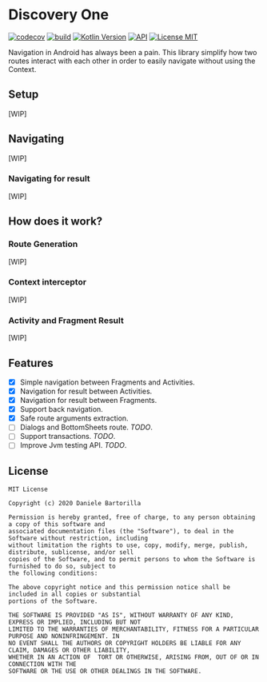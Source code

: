 # Discovery One

[![codecov](https://codecov.io/gh/danielebart/discovery-one/branch/master/graph/badge.svg)](https://codecov.io/gh/danielebart/discovery-one)
[![build](https://github.com/danielebart/discovery-one/workflows/master/badge.svg?branch=master)](https://github.com/danielebart/discovery-one/actions?query=workflow%3Amaster)
[![Kotlin Version](https://img.shields.io/badge/Kotlin-1.3.72-blue.svg)](https://kotlinlang.org)
[![API](https://img.shields.io/badge/API-14%2B-brightgreen.svg?style=flat)](https://android-arsenal.com/api?level=14)
[![License MIT](https://img.shields.io/badge/License-MIT-red.svg)](https://opensource.org/licenses/MIT)

Navigation in Android has always been a pain. This library simplify how two routes interact with each other in order to easily navigate without using the Context.

## Setup
[WIP]

## Navigating
[WIP]

### Navigating for result
[WIP]

## How does it work?

### Route Generation
[WIP]

### Context interceptor
[WIP]

### Activity and Fragment Result
[WIP]

## Features
- [x] Simple navigation between Fragments and Activities.
- [x] Navigation for result between Activities.
- [x] Navigation for result between Fragments.
- [x] Support back navigation.
- [x] Safe route arguments extraction.
- [ ] Dialogs and BottomSheets route. *TODO*.
- [ ] Support transactions. *TODO*.
- [ ] Improve Jvm testing API. *TODO*.

## License
```
MIT License

Copyright (c) 2020 Daniele Bartorilla

Permission is hereby granted, free of charge, to any person obtaining a copy of this software and 
associated documentation files (the "Software"), to deal in the Software without restriction, including 
without limitation the rights to use, copy, modify, merge, publish, distribute, sublicense, and/or sell 
copies of the Software, and to permit persons to whom the Software is furnished to do so, subject to 
the following conditions:

The above copyright notice and this permission notice shall be included in all copies or substantial 
portions of the Software.

THE SOFTWARE IS PROVIDED "AS IS", WITHOUT WARRANTY OF ANY KIND, EXPRESS OR IMPLIED, INCLUDING BUT NOT 
LIMITED TO THE WARRANTIES OF MERCHANTABILITY, FITNESS FOR A PARTICULAR PURPOSE AND NONINFRINGEMENT. IN 
NO EVENT SHALL THE AUTHORS OR COPYRIGHT HOLDERS BE LIABLE FOR ANY CLAIM, DAMAGES OR OTHER LIABILITY, 
WHETHER IN AN ACTION OF  TORT OR OTHERWISE, ARISING FROM, OUT OF OR IN CONNECTION WITH THE 
SOFTWARE OR THE USE OR OTHER DEALINGS IN THE SOFTWARE.
```
